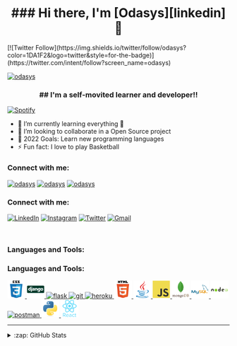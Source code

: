 <h1 align="center">### Hi there, I'm [Odasys][linkedin] 👋 </h1>
[![Twitter Follow](https://img.shields.io/twitter/follow/odasys?color=1DA1F2&logo=twitter&style=for-the-badge)](https://twitter.com/intent/follow?screen_name=odasys)


<p align="left"> <a href="https://twitter.com/odasys" target="blank"><img src="https://img.shields.io/twitter/follow/odasys?logo=twitter&style=for-the-badge" alt="odasys" /></a> </p>

<h3 align="center">## I'm a self-movited learner and developer!!</h3>

[![Spotify](https://odasysspotify.vercel.app/api/spotify)](https://open.spotify.com/user/odasys)


- 🌱 I’m currently learning everything 🤣
- 👯 I’m looking to collaborate in a Open Source project
- 🥅 2022 Goals: Learn new programming languages
- ⚡ Fun fact: I love to play Basketball


<h3 align="left">Connect with me:</h3>
<p align="left">
<a href="https://twitter.com/odasys" target="blank"><img align="center" src="https://raw.githubusercontent.com/rahuldkjain/github-profile-readme-generator/master/src/images/icons/Social/twitter.svg" alt="odasys" height="30" width="40" /></a>
<a href="https://linkedin.com/in/odasys" target="blank"><img align="center" src="https://raw.githubusercontent.com/rahuldkjain/github-profile-readme-generator/master/src/images/icons/Social/linked-in-alt.svg" alt="odasys" height="30" width="40" /></a>
<a href="https://instagram.com/odasys" target="blank"><img align="center" src="https://raw.githubusercontent.com/rahuldkjain/github-profile-readme-generator/master/src/images/icons/Social/instagram.svg" alt="odasys" height="30" width="40" /></a>
</p>

### Connect with me:

[![LinkedIn](https://img.shields.io/badge/linkedin-%230077B5.svg?style=for-the-badge&logo=linkedin&logoColor=white)][linkedin]
[![Instagram](https://img.shields.io/badge/<odasys>-%23E4405F.svg?style=for-the-badge&logo=Instagram&logoColor=white)][instagram]
[![Twitter](https://img.shields.io/badge/<odasys>-%231DA1F2.svg?style=for-the-badge&logo=Twitter&logoColor=white)][twitter]
[![Gmail](https://img.shields.io/badge/Gmail-D14836?style=for-the-badge&logo=gmail&logoColor=white)][gmail]

<br />

### Languages and Tools:
<h3 align="left">Languages and Tools:</h3>
<p align="left"> <a href="https://www.w3schools.com/css/" target="_blank" rel="noreferrer"> <img src="https://raw.githubusercontent.com/devicons/devicon/master/icons/css3/css3-original-wordmark.svg" alt="css3" width="40" height="40"/> </a> <a href="https://www.djangoproject.com/" target="_blank" rel="noreferrer"> <img src="https://raw.githubusercontent.com/devicons/devicon/master/icons/django/django-original.svg" alt="django" width="40" height="40"/> </a> <a href="https://flask.palletsprojects.com/" target="_blank" rel="noreferrer"> <img src="https://www.vectorlogo.zone/logos/pocoo_flask/pocoo_flask-icon.svg" alt="flask" width="40" height="40"/> </a> <a href="https://git-scm.com/" target="_blank" rel="noreferrer"> <img src="https://www.vectorlogo.zone/logos/git-scm/git-scm-icon.svg" alt="git" width="40" height="40"/> </a> <a href="https://heroku.com" target="_blank" rel="noreferrer"> <img src="https://www.vectorlogo.zone/logos/heroku/heroku-icon.svg" alt="heroku" width="40" height="40"/> </a> <a href="https://www.w3.org/html/" target="_blank" rel="noreferrer"> <img src="https://raw.githubusercontent.com/devicons/devicon/master/icons/html5/html5-original-wordmark.svg" alt="html5" width="40" height="40"/> </a> <a href="https://www.java.com" target="_blank" rel="noreferrer"> <img src="https://raw.githubusercontent.com/devicons/devicon/master/icons/java/java-original.svg" alt="java" width="40" height="40"/> </a> <a href="https://developer.mozilla.org/en-US/docs/Web/JavaScript" target="_blank" rel="noreferrer"> <img src="https://raw.githubusercontent.com/devicons/devicon/master/icons/javascript/javascript-original.svg" alt="javascript" width="40" height="40"/> </a> <a href="https://www.mongodb.com/" target="_blank" rel="noreferrer"> <img src="https://raw.githubusercontent.com/devicons/devicon/master/icons/mongodb/mongodb-original-wordmark.svg" alt="mongodb" width="40" height="40"/> </a> <a href="https://www.mysql.com/" target="_blank" rel="noreferrer"> <img src="https://raw.githubusercontent.com/devicons/devicon/master/icons/mysql/mysql-original-wordmark.svg" alt="mysql" width="40" height="40"/> </a> <a href="https://nodejs.org" target="_blank" rel="noreferrer"> <img src="https://raw.githubusercontent.com/devicons/devicon/master/icons/nodejs/nodejs-original-wordmark.svg" alt="nodejs" width="40" height="40"/> </a> <a href="https://postman.com" target="_blank" rel="noreferrer"> <img src="https://www.vectorlogo.zone/logos/getpostman/getpostman-icon.svg" alt="postman" width="40" height="40"/> </a> <a href="https://www.python.org" target="_blank" rel="noreferrer"> <img src="https://raw.githubusercontent.com/devicons/devicon/master/icons/python/python-original.svg" alt="python" width="40" height="40"/> </a> <a href="https://reactjs.org/" target="_blank" rel="noreferrer"> <img src="https://raw.githubusercontent.com/devicons/devicon/master/icons/react/react-original-wordmark.svg" alt="react" width="40" height="40"/> </a> </p>

---

<details>
  <summary>:zap: GitHub Stats</summary>
  [![Visitors](https://visitor-badge.laobi.icu/badge?page_id=odasyss.odasyss)]
  
  [![Top Langs](https://github-readme-stats.vercel.app/api/top-langs/?username=odasyss&layout=compact)](https://github.com/odasyss/github-readme-stats)  

  ![Odasys's GitHub stats](https://github-readme-stats.vercel.app/api?username=odasyss&show_icons=true&theme=dracula)



</details>

[instagram]: https://instagram.com/odasys
[linkedin]: https://linkedin.com/in/odasys
[twitter]: https://twitter.com/odasys
[gmail]: odasyss@gmail.com

